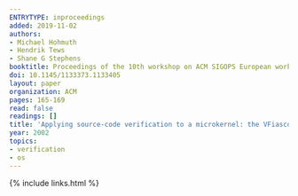 ```yaml
---
ENTRYTYPE: inproceedings
added: 2019-11-02
authors:
- Michael Hohmuth
- Hendrik Tews
- Shane G Stephens
booktitle: Proceedings of the 10th workshop on ACM SIGOPS European workshop
doi: 10.1145/1133373.1133405
layout: paper
organization: ACM
pages: 165-169
read: false
readings: []
title: 'Applying source-code verification to a microkernel: the VFiasco project'
year: 2002
topics:
- verification
- os
---
```


{% include links.html %}
